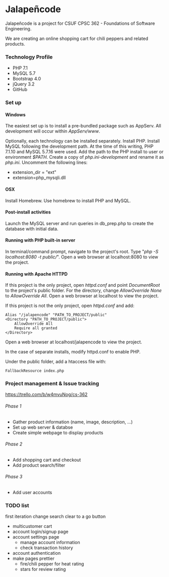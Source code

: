 # Jalapeñcode
Jalapeñcode is a project for CSUF CPSC 362 - Foundations of Software Engineering.

We are creating an online shopping cart for chili peppers and related products.

### Technology Profile
* PHP 7.1
* MySQL 5.7
* Bootstrap 4.0
* jQuery 3.2
* GitHub

### Set up
#### Windows
The easiest set up is to install a pre-bundled package such as AppServ. All development will occur within _AppServ/www_.

Optionally, each technology can be installed separately. Install PHP. Install MySQL following the development path. At the time of this writing, PHP 7.1.10 and MySQL 5.7.16 were used. Add the path to the PHP install to user or environment _$PATH_. Create a copy of _php.ini-development_ and rename it as _php.ini_. Uncomment the following lines:

* extension_dir = "ext"
* extension=php_mysqli.dll

#### OSX
Install Homebrew. Use homebrew to install PHP and MySQL.

#### Post-install activities
Launch the MySQL server and run queries in db_prep.php to create the database with initial data.

#### Running with PHP built-in server
In terminal/command prompt, navigate to the project's root. Type "_php -S localhost:8080 -t public/_". Open a web browser at localhost:8080 to view the project.

#### Running with Apache HTTPD
If this project is the only project, open _httpd.conf_ and point _DocumentRoot_ to the project's public folder. For the directory, change _AllowOverride None_ to _AllowOverride All_. Open a web browser at localhost to view the project.

If this project is not the only project, open _httpd.conf_ and add:
```
Alias "/jalapencode" "PATH_TO_PROJECT/public"
<Directory "PATH_TO_PROJECT/public">
    AllowOverride All
    Require all granted
</Directory>
```
Open a web browser at localhost/jalapencode to view the project.

In the case of separate installs, modify httpd.conf to enable PHP.

Under the public folder, add a htaccess file with:
```
FallbackResource index.php
```

### Project management & Issue tracking
https://trello.com/b/w4mvuNog/cs-362

###### Phase 1
* Gather product information (name, image, description, ...)
* Set up web server & databse
* Create simple webpage to display products

###### Phase 2
* Add shopping cart and checkout
* Add product search/filter

###### Phase 3
* Add user accounts

### TODO list
first iteration change search clear to a go button
* multicustomer cart
* account login/signup page
* account settings page
    * manage account information
    * check transaction history
* account authentication
* make pages prettier
    * fire/chili pepper for heat rating
    * stars for review rating
